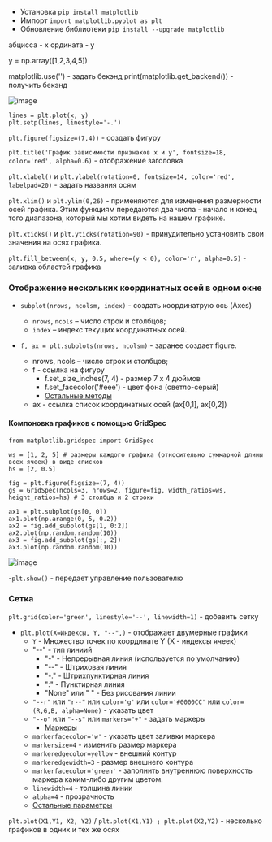 - Установка `pip install matplotlib`
- Импорт `import matplotlib.pyplot as plt`
- Обновление библиотеки `pip install --upgrade matplotlib`

абцисса - х
ордината - y

y = np.array([1,2,3,4,5])


matplotlib.use('') - задать бекэнд
print(matplotlib.get_backend()) - получить бекэнд

![image](https://github.com/user-attachments/assets/5bdd2979-3b4b-4cfd-8b8b-0532b0921017)

```
lines = plt.plot(x, y)
plt.setp(lines, linestyle='-.')
```

`plt.figure(figsize=(7,4))` - создать фигуру

`plt.title('График зависимости признаков х и у', fontsize=18, color='red', alpha=0.6)` - отображение заголовка

`plt.xlabel()` и `plt.ylabel(rotation=0, fontsize=14, color='red', labelpad=20)` - задать названия осям

`plt.xlim()` и `plt.ylim(0,26)` - применяются для изменения размерности осей графика. Этим функциям передаются два числа - начало и конец того диапазона, который мы хотим видеть на нашем графике.

`plt.xticks()` и `plt.yticks(rotation=90)` - принудительно установить свои значения на осях графика.

`plt.fill_between(x, y, 0.5, where=(y < 0), color='r', alpha=0.5)` - заливка областей графика 

### Отображение нескольких координатных осей в одном окне

- `subplot(nrows, ncolsm, index)` - создать координатрую ось (Axes)
  - `nrows`, `ncols` – число строк и столбцов;
  - `index` – индекс текущих координатных осей.

- `f, ax = plt.subplots(nrows, ncolsm)` - заранее создает figure. 
  - nrows, ncols – число строк и столбцов;
  - f - ссылка на фигуру
    - f.set_size_inches(7, 4) - размер 7 x 4 дюймов
    - f.set_facecolor('#eee') - цвет фона (светло-серый)
    - [Остальные методы](https://matplotlib.org/stable/api/figure_api.html)
  - ax - ссылка список координатных осей (ax[0,1], ax[0,2])

#### Компоновка графиков с помощью GridSpec

```
from matplotlib.gridspec import GridSpec

ws = [1, 2, 5] # размеры каждого графика (относительно суммарной длины всех ячеек) в виде списков
hs = [2, 0.5]

fig = plt.figure(figsize=(7, 4))
gs = GridSpec(ncols=3, nrows=2, figure=fig, width_ratios=ws, height_ratios=hs) # 3 столбца и 2 строки

ax1 = plt.subplot(gs[0, 0])
ax1.plot(np.arange(0, 5, 0.2))
ax2 = fig.add_subplot(gs[1, 0:2])
ax2.plot(np.random.random(10))
ax3 = fig.add_subplot(gs[:, 2])
ax3.plot(np.random.random(10))
```
![image](https://github.com/user-attachments/assets/ebad4edc-aa94-4a37-bd0a-ed70787b3daf)


-`plt.show()` - передает управление пользователю


### Сетка
`plt.grid(color='green', linestyle='--', linewidth=1)` - добавить сетку

- `plt.plot(X=Индексы, Y, "--",)` - отображает двумерные графики
  - `Y` - Множество точек по координате Y (X - индексы ячеек)
  - "--" - тип линиий
    - "-" - Непрерывная линия (используется по умолчанию)
    - "--" - Штриховая линия
    - "-." - Штрихпунктирная линия
    - ":" - Пунктирная линия
    - "None" или " " - Без рисования линии
  - `"--r"` или `"r--"` или `color='g'` или `color='#0000CC'` или `color=(R,G,B, alpha=None)` - указать цвет
  - `"--o"` или `"--s"` или `markers="+"` - задать маркеры 
    - [Маркеры](https://matplotlib.org/stable/api/markers_api.html)
  - `markerfacecolor='w'` - указать цвет заливки маркера
  - `markersize=4` - изменить размер маркера
  - `markeredgecolor=yellow` - внешний контур
  - `markeredgewidth=3` - размер внешнего контура
  - `markerfacecolor='green'` - заполнить внутреннюю поверхность маркера каким-либо другим цветом.
  - `linewidth=4` - толщина линии
  - `alpha=4` - прозрачность
  - [Остальные параметры](https://matplotlib.org/stable/api/_as_gen/matplotlib.pyplot.plot.html)
     
`plt.plot(X1,Y1, X2, Y2)` / `plt.plot(X1,Y1) ; plt.plot(X2,Y2)` - несколько графиков в одних и тех же осях

